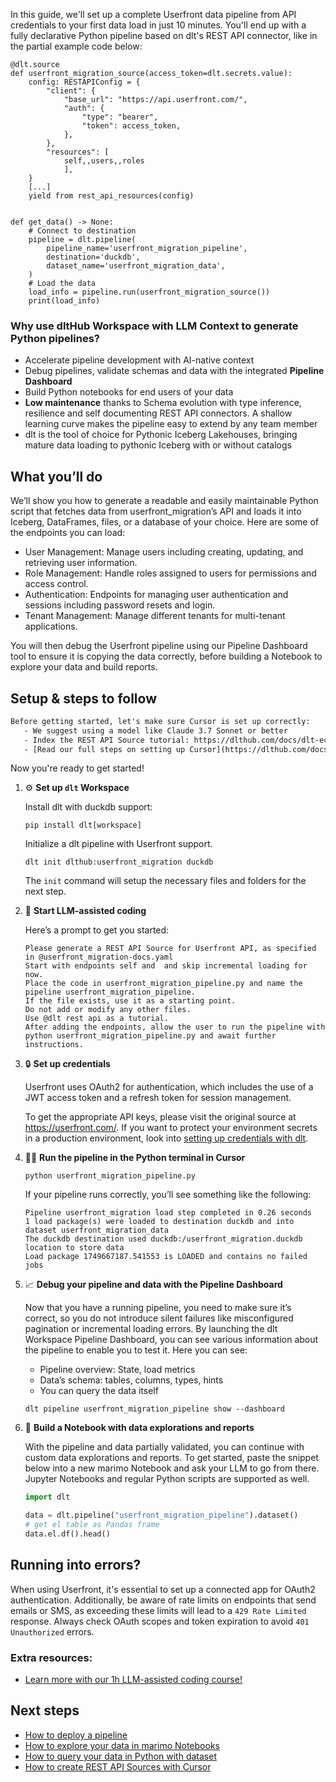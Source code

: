 In this guide, we'll set up a complete Userfront data pipeline from API credentials to your first data load in just 10 minutes. You'll end up with a fully declarative Python pipeline based on dlt's REST API connector, like in the partial example code below:

```python-outcome
@dlt.source
def userfront_migration_source(access_token=dlt.secrets.value):
    config: RESTAPIConfig = {
        "client": {
            "base_url": "https://api.userfront.com/",
            "auth": {
                "type": "bearer",
                "token": access_token,
            },
        },
        "resources": [
            self,,users,,roles
            ],
    }
    [...]
    yield from rest_api_resources(config)


def get_data() -> None:
    # Connect to destination
    pipeline = dlt.pipeline(
        pipeline_name='userfront_migration_pipeline',
        destination='duckdb',
        dataset_name='userfront_migration_data', 
    )
    # Load the data
    load_info = pipeline.run(userfront_migration_source())
    print(load_info) 
```

### Why use dltHub Workspace with LLM Context to generate Python pipelines?

- Accelerate pipeline development with AI-native context
- Debug pipelines, validate schemas and data with the integrated **Pipeline Dashboard**
- Build Python notebooks for end users of your data
- **Low maintenance** thanks to Schema evolution with type inference, resilience and self documenting REST API connectors. A shallow learning curve makes the pipeline easy to extend by any team member
- dlt is the tool of choice for Pythonic Iceberg Lakehouses, bringing mature data loading to pythonic Iceberg with or without catalogs

## What you’ll do

We’ll show you how to generate a readable and easily maintainable Python script that fetches data from userfront_migration’s API and loads it into Iceberg, DataFrames, files, or a database of your choice. Here are some of the endpoints you can load:

- User Management: Manage users including creating, updating, and retrieving user information.
- Role Management: Handle roles assigned to users for permissions and access control.
- Authentication: Endpoints for managing user authentication and sessions including password resets and login.
- Tenant Management: Manage different tenants for multi-tenant applications.

You will then debug the Userfront pipeline using our Pipeline Dashboard tool to ensure it is copying the data correctly, before building a Notebook to explore your data and build reports.

## Setup & steps to follow

```default
Before getting started, let's make sure Cursor is set up correctly:
   - We suggest using a model like Claude 3.7 Sonnet or better
   - Index the REST API Source tutorial: https://dlthub.com/docs/dlt-ecosystem/verified-sources/rest_api/ and add it to context as **@dlt rest api**
   - [Read our full steps on setting up Cursor](https://dlthub.com/docs/dlt-ecosystem/llm-tooling/cursor-restapi#23-configuring-cursor-with-documentation)
```

Now you're ready to get started!

1. ⚙️ **Set up `dlt` Workspace**
    
    Install dlt with duckdb support:
    ```shell
    pip install dlt[workspace]
    ```

    Initialize a dlt pipeline with Userfront support.
    ```shell
    dlt init dlthub:userfront_migration duckdb
    ```

    The `init` command will setup the necessary files and folders for the next step.
    
2. 🤠 **Start LLM-assisted coding**
    
    Here’s a prompt to get you started:
    
    ```prompt
    Please generate a REST API Source for Userfront API, as specified in @userfront_migration-docs.yaml 
    Start with endpoints self and  and skip incremental loading for now. 
    Place the code in userfront_migration_pipeline.py and name the pipeline userfront_migration_pipeline. 
    If the file exists, use it as a starting point. 
    Do not add or modify any other files. 
    Use @dlt rest api as a tutorial. 
    After adding the endpoints, allow the user to run the pipeline with python userfront_migration_pipeline.py and await further instructions.
    ```

    
3. 🔒 **Set up credentials** 
    
    Userfront uses OAuth2 for authentication, which includes the use of a JWT access token and a refresh token for session management.
    
    To get the appropriate API keys, please visit the original source at https://userfront.com/.
    If you want to protect your environment secrets in a production environment, look into [setting up credentials with dlt](https://dlthub.com/docs/walkthroughs/add_credentials).
    
4. 🏃‍♀️ **Run the pipeline in the Python terminal in Cursor**
    
    ```shell
    python userfront_migration_pipeline.py
    ```
    
    If your pipeline runs correctly, you’ll see something like the following:
    
    ```shell
    Pipeline userfront_migration load step completed in 0.26 seconds
    1 load package(s) were loaded to destination duckdb and into dataset userfront_migration_data
    The duckdb destination used duckdb:/userfront_migration.duckdb location to store data
    Load package 1749667187.541553 is LOADED and contains no failed jobs
    ```
    
5. 📈 **Debug your pipeline and data with the Pipeline Dashboard**

    Now that you have a running pipeline, you need to make sure it’s correct, so you do not introduce silent failures like misconfigured pagination or incremental loading errors. By launching the dlt Workspace Pipeline Dashboard, you can see various information about the pipeline to enable you to test it. Here you can see:
    - Pipeline overview: State, load metrics
    - Data’s schema: tables, columns, types, hints
    - You can query the data itself
    
    ```shell
    dlt pipeline userfront_migration_pipeline show --dashboard
    ```
    
6. 🐍 **Build a Notebook with data explorations and reports**

    With the pipeline and data partially validated, you can continue with custom data explorations and reports. To get started, paste the snippet below into a new marimo Notebook and ask your LLM to go from there. Jupyter Notebooks and regular Python scripts are supported as well.

    
    ```python
    import dlt

   data = dlt.pipeline("userfront_migration_pipeline").dataset()
   # get el table as Pandas frame
   data.el.df().head()
    ```

## Running into errors?

When using Userfront, it's essential to set up a connected app for OAuth2 authentication. Additionally, be aware of rate limits on endpoints that send emails or SMS, as exceeding these limits will lead to a `429 Rate Limited` response. Always check OAuth scopes and token expiration to avoid `401 Unauthorized` errors.

### Extra resources:

- [Learn more with our 1h LLM-assisted coding course!](https://www.youtube.com/watch?v=GGid70rnJuM)

## Next steps

- [How to deploy a pipeline](https://dlthub.com/docs/walkthroughs/deploy-a-pipeline)
- [How to explore your data in marimo Notebooks](https://dlthub.com/docs/general-usage/dataset-access/marimo)
- [How to query your data in Python with dataset](https://dlthub.com/docs/general-usage/dataset-access/dataset)
- [How to create REST API Sources with Cursor](https://dlthub.com/docs/dlt-ecosystem/llm-tooling/cursor-restapi)